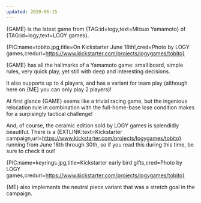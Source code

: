 ```yaml
---
updated: 2020-06-15
---
```


{GAME} is the latest game from {TAG:id=logy,text=Mitsuo Yamamoto} of {TAG:id=logy,text=LOGY games}.

{PIC:name=tobito.jpg,title=On Kickstarter June 18th!,cred=Photo by LOGY games,credurl=https://www.kickstarter.com/projects/logygames/tobito}

{GAME} has all the hallmarks of a Yamamoto game: small board, simple rules, very quick play, yet still with deep and interesting decisions.

It also supports up to 4 players, and has a variant for team play (although here on {ME} you can only play 2 players)!

At first glance {GAME} seems like a trivial racing game, but the ingenious relocation rule in combination with the full-home-base lose condition makes for a surpisingly tactical challenge!

And, of course, the ceramic edition sold by LOGY games is splendidly beautiful. There is a {EXTLINK:text=Kickstarter campaign,url=https://www.kickstarter.com/projects/logygames/tobito} running from June 18th through 30th, so if you read this during this time, be sure to check it out!

{PIC:name=keyrings.jpg,title=Kickstarter early bird gifts,cred=Photo by LOGY games,credurl=https://www.kickstarter.com/projects/logygames/tobito}

{ME} also implements the neutral piece variant that was a stretch goal in the campaign.
